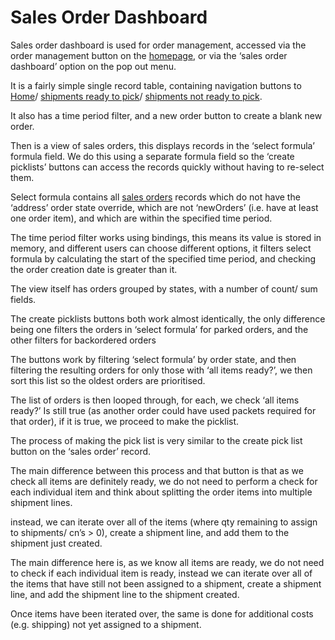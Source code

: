 # Sales Order Dashboard

Sales order dashboard is used for order management, accessed via the order management button on the [homepage](home.md), or via the ‘sales order dashboard’ option on the pop out menu.

It is a fairly simple single record table, containing navigation buttons to [Home](home.md)/ [shipments ready to pick](shipmentsReady.md)/ [shipments not ready to pick](shipmentsNotReady.md).

It also has a time period filter, and a new order button to create a blank new order.

Then is a view of sales orders, this displays records in the ‘select formula’ formula field. We do this using a separate formula field so the ‘create picklists’ buttons can access the records quickly without having to re-select them.

Select formula contains all [sales orders](salesOrders.md) records which do not have the ‘address’ order state override, which are not ‘newOrders’ (i.e. have at least one order item), and which are within the specified time period.

The time period filter works using bindings, this means its value is stored in memory, and different users can choose different options, it filters select formula by calculating the start of the specified time period, and checking the order creation date is greater than it.

The view itself has orders grouped by states, with a number of count/ sum fields.

The create picklists buttons both work almost identically, the only difference being one filters the orders in ‘select formula’ for parked orders, and the other filters for backordered orders

The buttons work by filtering ‘select formula’ by order state, and then filtering the resulting orders for only those with ‘all items ready?’, we then sort this list so the oldest orders are prioritised.

The list of orders is then looped through, for each, we check ‘all items ready?’ Is still true (as another order could have used packets required for that order), if it is true, we proceed to make the picklist.

The process of making the pick list is very similar to the create pick list button on the ‘sales order’ record.

The main difference between this process and that button is that as we check all items are definitely ready, we do not need to perform a check for each individual item and think about splitting the order items into multiple shipment lines.

instead, we can iterate over all of the items (where qty remaining to assign to shipments/ cn’s > 0), create a shipment line, and add them to the shipment just created.

The main difference here is, as we know all items are ready, we do not need to check if each individual item is ready, instead we can iterate over all of the items that have still not been assigned to a shipment, create a shipment line, and add the shipment line to the shipment created.

Once items have been iterated over, the same is done for additional costs (e.g. shipping) not yet assigned to a shipment.
